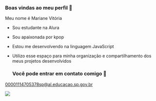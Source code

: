 ### Boas vindas ao meu perfil 🩷

Meu nome é Mariane Vitória 

- Sou estudante na Alura
- Sou apaixonada por kpop
- Estou me desenvolvendo na linguagem JavaScript
- Utilizo esse espaço para minha organização e compartilhamento dos meus projetos desenvolvidos

  ### Você pode entrar em contato comigo 🎦

 00001114705378sp@al.educacao.sp.gov.br 

![](https://tenor.com/pt-BR/view/newjeans-hanni-kpop-hanni-pham-k-pop-gif-17236002879284796980)
 
